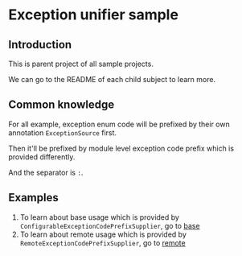 # Exception unifier sample
## Introduction
This is parent project of all sample projects.

We can go to the README of each child subject to learn more.
## Common knowledge
For all example, exception enum code will be prefixed by their own annotation `ExceptionSource` first.

Then it'll be prefixed by module level exception code prefix which is provided differently.

And the separator is `:`.

## Examples
1. To learn about base usage which is provided by `ConfigurableExceptionCodePrefixSupplier`, go to [base](base/README.md)
2. To learn about remote usage which is provided by `RemoteExceptionCodePrefixSupplier`, go to [remote](remote/README.md)
